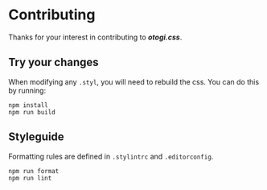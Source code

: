 # Contributing

Thanks for your interest in contributing to ***otogi.css***.

## Try your changes

When modifying any `.styl`, you will need to rebuild the css. You can do this by running:

```shell
npm install
npm run build
```

## Styleguide

Formatting rules are defined in `.stylintrc` and `.editorconfig`.

```shell
npm run format
npm run lint
```


